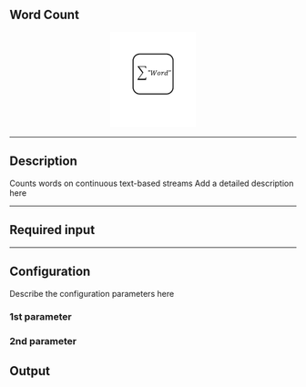 ## Word Count

<p align="center"> 
    <img src="icon.png" width="150px;"/>
</p>

***

## Description

Counts words on continuous text-based streams
Add a detailed description here

***

## Required input


***

## Configuration

Describe the configuration parameters here

### 1st parameter


### 2nd parameter

## Output